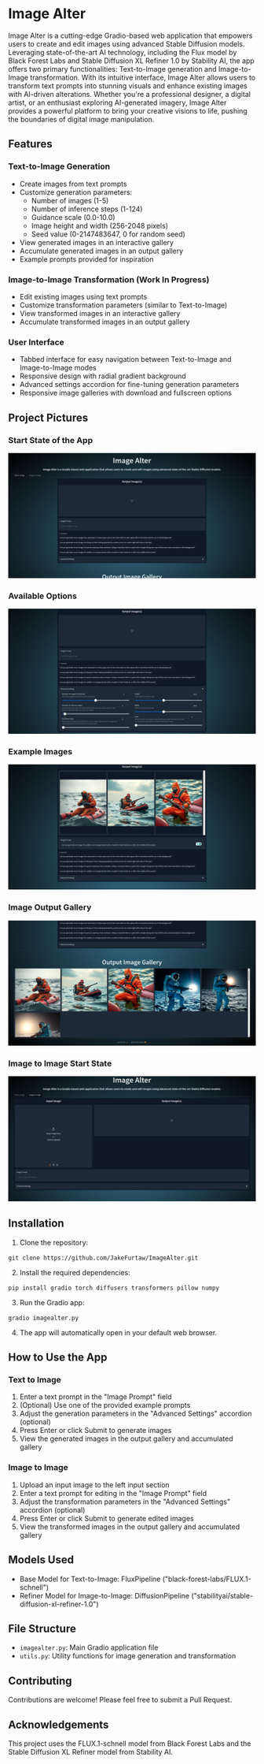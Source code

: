 # Image Alter
Image Alter is a cutting-edge Gradio-based web application that empowers users to create and edit images using advanced 
Stable Diffusion models. Leveraging state-of-the-art AI technology, including the Flux model by Black Forest Labs 
and Stable Diffusion XL Refiner 1.0 by Stability AI, the app offers two primary functionalities: Text-to-Image 
generation and Image-to-Image transformation. With its intuitive interface, Image Alter allows users to 
transform text prompts into stunning visuals and enhance existing images with AI-driven alterations. 
Whether you're a professional designer, a digital artist, or an enthusiast exploring AI-generated imagery, 
Image Alter provides a powerful platform to bring your creative visions to life, pushing the boundaries of 
digital image manipulation.


## Features
### Text-to-Image Generation
- Create images from text prompts
- Customize generation parameters:
  - Number of images (1-5)
  - Number of inference steps (1-124)
  - Guidance scale (0.0-10.0)
  - Image height and width (256-2048 pixels)
  - Seed value (0-2147483647, 0 for random seed)
- View generated images in an interactive gallery
- Accumulate generated images in an output gallery
- Example prompts provided for inspiration

### Image-to-Image Transformation (Work In Progress)
- Edit existing images using text prompts
- Customize transformation parameters (similar to Text-to-Image)
- View transformed images in an interactive gallery
- Accumulate transformed images in an output gallery


### User Interface
- Tabbed interface for easy navigation between Text-to-Image and Image-to-Image modes
- Responsive design with radial gradient background
- Advanced settings accordion for fine-tuning generation parameters
- Responsive image galleries with download and fullscreen options


## Project Pictures
### Start State of the App
![Start State of the App](project_pics/img_atl_ss.png)
### Available Options
![Advanced Options](project_pics/advanced_options.png)
### Example Images
![Example Images](project_pics/gen_imgs.png)
### Image Output Gallery
![Image Output Gallery](project_pics/out_img_gal.png)
### Image to Image Start State
![Image to Image Start State](project_pics/i2i_ss.png)



## Installation
1. Clone the repository:
```
git clone https://github.com/JakeFurtaw/ImageAlter.git
```

2. Install the required dependencies:
```
pip install gradio torch diffusers transformers pillow numpy
```

3. Run the Gradio app:
```
gradio imagealter.py
```

4. The app will automatically open in your default web browser.


## How to Use the App
### Text to Image
1. Enter a text prompt in the "Image Prompt" field
2. (Optional) Use one of the provided example prompts
3. Adjust the generation parameters in the "Advanced Settings" accordion (optional)
4. Press Enter or click Submit to generate images
5. View the generated images in the output gallery and accumulated gallery

### Image to Image
1. Upload an input image to the left input section
2. Enter a text prompt for editing in the "Image Prompt" field
3. Adjust the transformation parameters in the "Advanced Settings" accordion (optional)
4. Press Enter or click Submit to generate edited images
5. View the transformed images in the output gallery and accumulated gallery


## Models Used
- Base Model for Text-to-Image: FluxPipeline ("black-forest-labs/FLUX.1-schnell")
- Refiner Model for Image-to-Image: DiffusionPipeline ("stabilityai/stable-diffusion-xl-refiner-1.0")


## File Structure
- `imagealter.py`: Main Gradio application file
- `utils.py`: Utility functions for image generation and transformation


## Contributing
Contributions are welcome! Please feel free to submit a Pull Request.


## Acknowledgements
This project uses the FLUX.1-schnell model from Black Forest Labs and the Stable Diffusion XL Refiner model 
from Stability AI.

